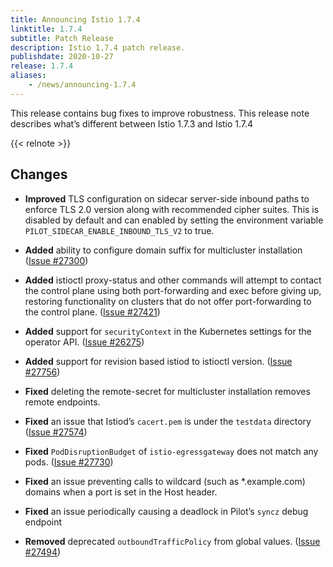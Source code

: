 ```yaml
---
title: Announcing Istio 1.7.4
linktitle: 1.7.4
subtitle: Patch Release
description: Istio 1.7.4 patch release.
publishdate: 2020-10-27
release: 1.7.4
aliases:
    - /news/announcing-1.7.4
---
```


This release contains bug fixes to improve robustness. This release note describes what’s different between Istio 1.7.3 and Istio 1.7.4

{{< relnote >}}

## Changes

- **Improved** TLS configuration on sidecar server-side inbound paths to enforce TLS 2.0 version along with recommended cipher suites. This is disabled by default and can enabled by setting the environment variable `PILOT_SIDECAR_ENABLE_INBOUND_TLS_V2` to true.

- **Added** ability to configure domain suffix for multicluster installation ([Issue #27300](https://github.com/istio/istio/issues/27300))

- **Added** istioctl proxy-status and other commands will attempt to contact the control plane using both port-forwarding and exec before giving up, restoring functionality on clusters that do not offer port-forwarding to the control plane. ([Issue #27421](https://github.com/istio/istio/issues/27421))

- **Added** support for `securityContext` in the Kubernetes settings for the operator API. ([Issue #26275](https://github.com/istio/istio/issues/26275))

- **Added** support for revision based istiod to istioctl version. ([Issue #27756](https://github.com/istio/istio/issues/27756))

- **Fixed** deleting the remote-secret for multicluster installation removes remote endpoints.

- **Fixed** an issue that Istiod’s `cacert.pem` is under the `testdata` directory ([Issue #27574](https://github.com/istio/istio/issues/27574))

- **Fixed** `PodDisruptionBudget` of `istio-egressgateway` does not match any pods. ([Issue #27730](https://github.com/istio/istio/issues/27730))

- **Fixed** an issue preventing calls to wildcard (such as *.example.com) domains when a port is set in the Host header.

- **Fixed** an issue periodically causing a deadlock in Pilot’s `syncz` debug endpoint

- **Removed** deprecated `outboundTrafficPolicy` from global values. ([Issue #27494](https://github.com/istio/istio/issues/27494))